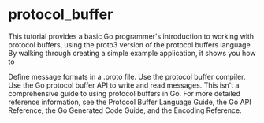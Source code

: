# protocol_buffer

This tutorial provides a basic Go programmer's introduction to working with protocol buffers, using the proto3 version of the protocol buffers language. By walking through creating a simple example application, it shows you how to

Define message formats in a .proto file.
Use the protocol buffer compiler.
Use the Go protocol buffer API to write and read messages.
This isn't a comprehensive guide to using protocol buffers in Go. For more detailed reference information, see the Protocol Buffer Language Guide, the Go API Reference, the Go Generated Code Guide, and the Encoding Reference.
